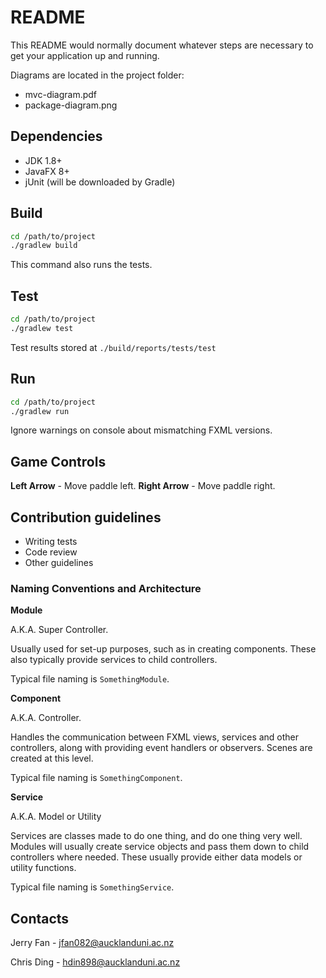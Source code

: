# README #

This README would normally document whatever steps are necessary to get your application up and running.

Diagrams are located in the project folder:
* mvc-diagram.pdf
* package-diagram.png

## Dependencies ##

* JDK 1.8+
* JavaFX 8+
* jUnit (will be downloaded by Gradle)

## Build ##

```bash
cd /path/to/project
./gradlew build
```

This command also runs the tests.

## Test ##

```bash
cd /path/to/project
./gradlew test
```

Test results stored at ```./build/reports/tests/test```

## Run ##

```bash
cd /path/to/project
./gradlew run
```

Ignore warnings on console about mismatching FXML versions.

## Game Controls ##

__Left Arrow__ - Move paddle left.
__Right Arrow__ - Move paddle right.

## Contribution guidelines ##

* Writing tests
* Code review
* Other guidelines

### Naming Conventions and Architecture ###

__Module__

A.K.A. Super Controller.

Usually used for set-up purposes, such as in creating components. These also 
typically provide services to child controllers.

Typical file naming is ```SomethingModule```.

__Component__

A.K.A. Controller.

Handles the communication between FXML views, services and other controllers, 
along with providing event handlers or observers. Scenes are created at this 
level.

Typical file naming is ```SomethingComponent```.

__Service__

A.K.A. Model or Utility

Services are classes made to do one thing, and do one thing very well. Modules 
will usually create service objects and pass them down to child controllers 
where needed. These usually provide either data models or utility functions.

Typical file naming is ```SomethingService```.

## Contacts ##

Jerry Fan - jfan082@aucklanduni.ac.nz

Chris Ding - hdin898@aucklanduni.ac.nz